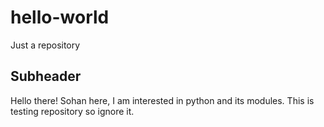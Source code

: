 # hello-world
Just a repository

## Subheader
Hello there! Sohan here, I am interested in python and its modules.
This is testing repository so ignore it.
